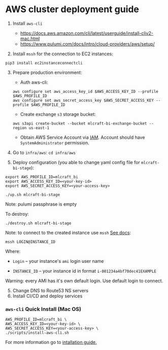 # AWS cluster deployment guide

1. Install `aws-cli`
    * https://docs.aws.amazon.com/cli/latest/userguide/install-cliv2-mac.html
    * https://www.pulumi.com/docs/intro/cloud-providers/aws/setup/

2. Install `mssh` for the connection to EC2 instances: 
```
pip3 install ec2instanceconnectcli
```

3. Prepare production environment:
    * Auth aws-cli:
    ```
    aws configure set aws_access_key_id $AWS_ACCESS_KEY_ID --profile $AWS_PROFILE_ID
    aws configure set aws_secret_access_key $AWS_SECRET_ACCESS_KEY --profile $AWS_PROFILE_ID
    ```

    * Create exchange `s3` storage bucket:
    ```
    aws s3api create-bucket --bucket mlcraft-bi-exchange-bucket --region us-east-1
    ```

    * Obtain AWS Service Account via [IAM](https://console.aws.amazon.com/iam/home). Account should have `SystemAdministrator` permission.

3. Go to `infra/aws`: `cd infra/aws`

4. Deploy configuration (you able to change yaml config file for `mlcraft-bi-stage`):

```
export AWS_PROFILE_ID=mlcraft_bi
export AWS_ACCESS_KEY_ID=<your-key-id>
export AWS_SECRET_ACCESS_KEY=<your-access-key>

./up.sh mlcraft-bi-stage
```

Note: pulumi passphrase is empty

To destroy:

```
./destroy.sh mlcraft-bi-stage
```

Note: to connect to the created instance use `mssh` [See docs](https://docs.aws.amazon.com/AWSEC2/latest/UserGuide/ec2-instance-connect-set-up.html#ec2-instance-connect-install-eic-CLI):

```
mssh LOGIN@INSTANCE_ID
```

Where:

* `Login` – your instance's `ami` login user name

* `INSTANCE_ID` – your instance id in format `i-001234a4bf70dec41EXAMPLE`

Warning: every AMI has it's own default login. Use default login to connect.

5. Change DNS to Route53 NS servers
6. Install CI/CD and deploy services

### `aws-cli` Quick Install (Mac OS)

```
AWS_PROFILE_ID=mlcraft_bi \
AWS_ACCESS_KEY_ID=<your-key-id> \
AWS_SECRET_ACCESS_KEY=<your-access-key> \
./scripts/install-aws-cli.sh
```

For more information go to [intallation guide.](https://github.com/aws/aws-cli/tree/v2#installation)
